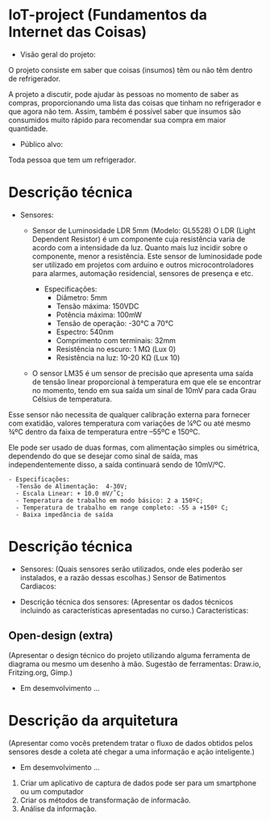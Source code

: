 
# IoT-project (Fundamentos da Internet das Coisas)

- Visão geral do projeto: 

O projeto consiste em saber que coisas (insumos) têm ou não têm dentro de refrigerador. 

A projeto a discutir, pode ajudar às pessoas no momento de saber as compras, proporcionando uma lista
das coisas que tinham no refrigerador e que agora não tem. Assim, também é possível saber que insumos 
são consumidos muito rápido para recomendar sua compra em maior quantidade.

- Público alvo: 

Toda pessoa que tem um refrigerador. 

# Descrição técnica
- Sensores: 

  - Sensor de Luminosidade LDR 5mm (Modelo: GL5528)
O LDR (Light Dependent Resistor) é um componente cuja resistência varia de acordo com a intensidade da luz. Quanto mais luz incidir sobre o componente, menor a resistência. Este sensor de luminosidade pode ser utilizado em projetos com arduino e outros microcontroladores para alarmes, automação residencial, sensores de presença e etc.
  
    - Especificações:
      - Diâmetro: 5mm
      - Tensão máxima: 150VDC
      - Potência máxima: 100mW
      - Tensão de operação:  -30°C a 70°C
      - Espectro: 540nm
      - Comprimento com terminais: 32mm
      - Resistência no escuro: 1 MΩ (Lux 0)
      - Resistência na luz: 10-20 KΩ (Lux 10)
      
      
  - O sensor LM35 
  é um sensor de precisão que apresenta uma saída de tensão linear proporcional à temperatura em que ele se encontrar no momento, tendo em sua saída um sinal de 10mV para cada Grau Célsius de temperatura.

Esse sensor não necessita de qualquer calibração externa para fornecer com exatidão, valores temperatura com variações de ¼ºC ou até mesmo ¾ºC dentro da faixa de temperatura entre –55ºC e 150ºC.

Ele pode ser usado de duas formas, com alimentação simples ou simétrica, dependendo do que se desejar como sinal de saída, mas independentemente disso, a saída continuará sendo de 10mV/ºC.

    - Especificações:
      -Tensão de Alimentação:  4-30V;
      - Escala Linear: + 10.0 mV/˚C;
      - Temperatura de trabalho em modo básico: 2 a 150ºC;
      - Temperatura de trabalho em range completo: -55 a +150º C;
      - Baixa impedância de saída



# Descrição técnica
- Sensores: (Quais sensores serão utilizados, onde eles poderão ser instalados, e a razão dessas escolhas.)
Sensor de Batimentos Cardiacos:

- Descrição técnica dos sensores: (Apresentar os dados técnicos incluindo as características apresentadas no curso.)
Características:

## Open-design (extra)
(Apresentar o design técnico do projeto utilizando alguma ferramenta de diagrama ou mesmo um desenho à mão. Sugestão de ferramentas: Draw.io, Fritzing.org, Gimp.)
- Em desemvolvimento ...

# Descrição da arquitetura
(Apresentar como vocês pretendem tratar o fluxo de dados obtidos pelos sensores desde a coleta até chegar a uma informação e ação inteligente.)
- Em desemvolvimento ...
1) Criar um aplicativo de captura de dados pode ser para um smartphone ou um computador 
2) Criar os métodos de transformação de informacão.
3) Análise da informação.
